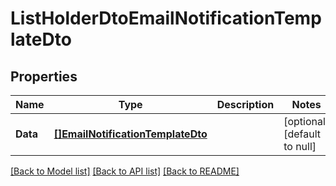 # ListHolderDtoEmailNotificationTemplateDto

## Properties
Name | Type | Description | Notes
------------ | ------------- | ------------- | -------------
**Data** | [**[]EmailNotificationTemplateDto**](EmailNotificationTemplateDto.md) |  | [optional] [default to null]

[[Back to Model list]](../README.md#documentation-for-models) [[Back to API list]](../README.md#documentation-for-api-endpoints) [[Back to README]](../README.md)


